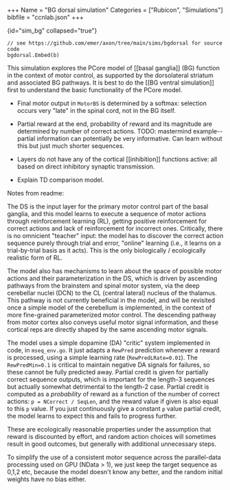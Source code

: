 +++
Name = "BG dorsal simulation"
Categories = ["Rubicon", "Simulations"]
bibfile = "ccnlab.json"
+++

{id="sim_bg" collapsed="true"}
```Goal
// see https://github.com/emer/axon/tree/main/sims/bgdorsal for source code
bgdorsal.Embed(b)
```

<div>

This simulation explores the PCore model of [[basal ganglia]] (BG) function in the context of motor control, as supported by the dorsolateral striatum and associated BG pathways. It is best to do the [[BG ventral simulation]] first to understand the basic functionality of the PCore model.

* Final motor output in `MotorBS` is determined by a softmax: selection occurs very "late" in the spinal cord, not in the BG itself.

* Partial reward at the end, probability of reward and its magnitude are determined by number of correct actions. TODO: mastermind example-- partial information can potentially be very informative. Can learn without this but just much shorter sequences.

* Layers do not have any of the cortical [[inhibition]] functions active: all based on direct inhibitory synaptic transmission.

* Explain TD comparison model.

Notes from readme:

The DS is the input layer for the primary motor control part of the basal ganglia, and this model learns to execute a sequence of motor actions through reinforcement  learning (RL), getting positive reinforcement for correct actions and lack of reinforcement for incorrect ones.  Critically, there is no omnicient "teacher" input: the model has to discover the correct action sequence purely through trial and error, "online" learning (i.e., it learns on a trial-by-trial basis as it acts). This is the only biologically / ecologically realistic form of RL.

The model also has mechanisms to learn about the space of possible motor actions and their parameterization in the DS, which is driven by ascending pathways from the brainstem and spinal motor system, via the deep cerebellar nuclei (DCN) to the CL (central lateral) nucleus of the thalamus.  This pathway is not currently beneficial in the model, and will be revisited once a simple model of the cerebellum is implemented, in the context of more fine-grained parameterized motor control.  The descending pathway from motor cortex also conveys useful motor signal information, and these cortical reps are directly shaped by the same ascending motor signals.

The model uses a simple dopamine (DA) "critic" system implemented in code, in `mseq_env.go`.  It just adapts a `RewPred` prediction whenever a reward is processed, using a simple learning rate (`RewPredLRate=0.01`).  The `RewPredMin=0.1` is critical to maintain negative DA signals for failures, so these cannot be fully predicted away.  Partial credit is given for partially correct sequence outputs, which is important for the length-3 sequences but actually somewhat detrimental to the length-2 case.  Partial credit is computed as a *probability* of reward as a function of the number of correct actions: `p = NCorrect / SeqLen`, and the reward value if given is also equal to this `p` value.  If you just continuously give a constant `p` value partial credit, the model learns to expect this and fails to progress further.

These are ecologically reasonable properties under the assumption that reward is discounted by effort, and random action choices will sometimes result in good outcomes, but generally with additional unnecessary steps.

To simplify the use of a consistent motor sequence across the parallel-data processing used on GPU (NData > 1), we just keep the target sequence as 0,1,2 etc, because the model doesn't know any better, and the random initial weights have no bias either.

